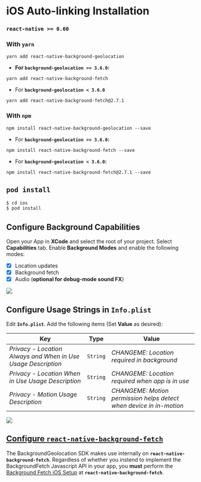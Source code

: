 # iOS Auto-linking Installation
### `react-native >= 0.60`

### With `yarn`

```shell
yarn add react-native-background-geolocation
```

- __For `background-geolocation >= 3.6.0`:__
```
yarn add react-native-background-fetch
```

- For __`background-geolocation < 3.6.0`__
```
yarn add react-native-background-fetch@2.7.1
```

### With `npm`
```shell
npm install react-native-background-geolocation --save
```

- For __`background-geolocation >= 3.6.0`:__
```
npm install react-native-background-fetch --save
```

- For __`background-geolocation < 3.6.0`:__
```
npm install react-native-background-fetch@2.7.1 --save
```

## `pod install`

```bash
$ cd ios
$ pod install
```

## Configure Background Capabilities

Open your App in **XCode** and select the root of your project.  Select **Capabilities** tab.  Enable **Background Modes** and enable the following modes:

- [x] Location updates
- [x] Background fetch
- [x] Audio (**optional for debug-mode sound FX**)

![](https://dl.dropboxusercontent.com/s/a4xieyd0h38xklu/Screenshot%202016-09-22%2008.12.51.png?dl=1)

## Configure Usage Strings in `Info.plist`

Edit **`Info.plist`**.  Add the following items (Set **Value** as desired):

| Key | Type | Value |
|-----|-------|-------------|
| *Privacy - Location Always and When in Use Usage Description* | `String` | *CHANGEME: Location required in background* |
| *Privacy - Location When in Use Usage Description* | `String` | *CHANGEME: Location required when app is in use* |
| *Privacy - Motion Usage Description* | `String` | *CHANGEME: Motion permission helps detect when device in in-motion* |

![](https://dl.dropboxusercontent.com/s/j7udsab7brlj4yk/Screenshot%202016-09-22%2008.33.53.png?dl=1)


## [Configure `react-native-background-fetch`](https://github.com/transistorsoft/react-native-background-fetch/blob/master/docs/INSTALL-AUTO-IOS.md#configure-background-capabilities)

The BackgroundGeolocation SDK makes use internally on __`react-native-background-fetch`__.  Regardless of whether you instend to implement the BackgroundFetch Javascript API in your app, you **must** perform the [Background Fetch iOS Setup](https://github.com/transistorsoft/react-native-background-fetch/blob/master/docs/INSTALL-AUTO-IOS.md#configure-background-capabilities) at __`react-native-background-fetch`__.
